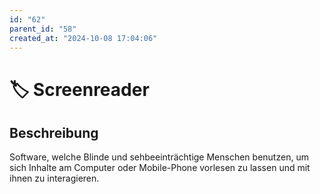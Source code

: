 ```yaml
---
id: "62"
parent_id: "58"
created_at: "2024-10-08 17:04:06"
---
```


# 🏷️ Screenreader

## Beschreibung

Software, welche Blinde und sehbeeinträchtige Menschen benutzen, um sich Inhalte am Computer oder Mobile-Phone vorlesen zu lassen und mit ihnen zu interagieren.